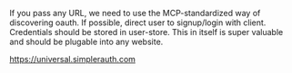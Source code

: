 If you pass any URL, we need to use the MCP-standardized way of discovering oauth. If possible, direct user to signup/login with client. Credentials should be stored in user-store. This in itself is super valuable and should be plugable into any website.

https://universal.simplerauth.com

